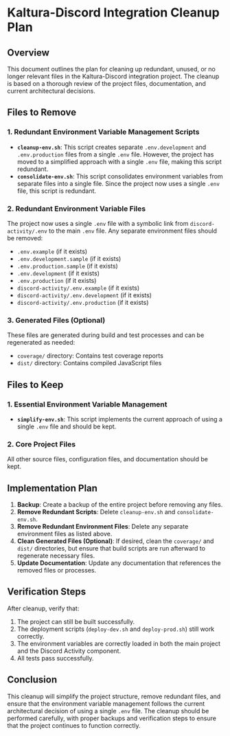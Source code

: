 # Kaltura-Discord Integration Cleanup Plan

## Overview

This document outlines the plan for cleaning up redundant, unused, or no longer relevant files in the Kaltura-Discord integration project. The cleanup is based on a thorough review of the project files, documentation, and current architectural decisions.

## Files to Remove

### 1. Redundant Environment Variable Management Scripts

- **`cleanup-env.sh`**: This script creates separate `.env.development` and `.env.production` files from a single `.env` file. However, the project has moved to a simplified approach with a single `.env` file, making this script redundant.
- **`consolidate-env.sh`**: This script consolidates environment variables from separate files into a single file. Since the project now uses a single `.env` file, this script is redundant.

### 2. Redundant Environment Variable Files

The project now uses a single `.env` file with a symbolic link from `discord-activity/.env` to the main `.env` file. Any separate environment files should be removed:

- `.env.example` (if it exists)
- `.env.development.sample` (if it exists)
- `.env.production.sample` (if it exists)
- `.env.development` (if it exists)
- `.env.production` (if it exists)
- `discord-activity/.env.example` (if it exists)
- `discord-activity/.env.development` (if it exists)
- `discord-activity/.env.production` (if it exists)

### 3. Generated Files (Optional)

These files are generated during build and test processes and can be regenerated as needed:

- `coverage/` directory: Contains test coverage reports
- `dist/` directory: Contains compiled JavaScript files

## Files to Keep

### 1. Essential Environment Variable Management

- **`simplify-env.sh`**: This script implements the current approach of using a single `.env` file and should be kept.

### 2. Core Project Files

All other source files, configuration files, and documentation should be kept.

## Implementation Plan

1. **Backup**: Create a backup of the entire project before removing any files.
2. **Remove Redundant Scripts**: Delete `cleanup-env.sh` and `consolidate-env.sh`.
3. **Remove Redundant Environment Files**: Delete any separate environment files as listed above.
4. **Clean Generated Files (Optional)**: If desired, clean the `coverage/` and `dist/` directories, but ensure that build scripts are run afterward to regenerate necessary files.
5. **Update Documentation**: Update any documentation that references the removed files or processes.

## Verification Steps

After cleanup, verify that:

1. The project can still be built successfully.
2. The deployment scripts (`deploy-dev.sh` and `deploy-prod.sh`) still work correctly.
3. The environment variables are correctly loaded in both the main project and the Discord Activity component.
4. All tests pass successfully.

## Conclusion

This cleanup will simplify the project structure, remove redundant files, and ensure that the environment variable management follows the current architectural decision of using a single `.env` file. The cleanup should be performed carefully, with proper backups and verification steps to ensure that the project continues to function correctly.